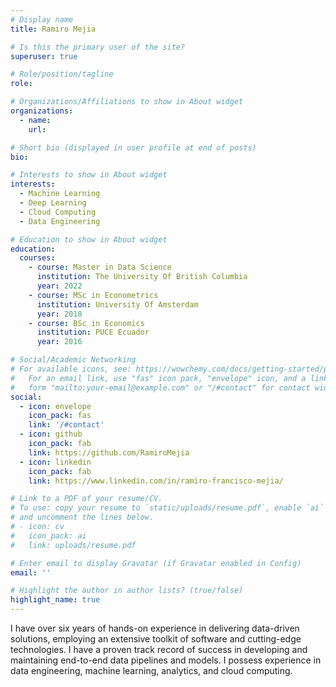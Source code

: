 ```yaml
---
# Display name
title: Ramiro Mejia

# Is this the primary user of the site?
superuser: true

# Role/position/tagline
role: 

# Organizations/Affiliations to show in About widget
organizations:
  - name: 
    url: 

# Short bio (displayed in user profile at end of posts)
bio: 

# Interests to show in About widget
interests:
  - Machine Learning
  - Deep Learning
  - Cloud Computing
  - Data Engineering

# Education to show in About widget
education:
  courses:
    - course: Master in Data Science 
      institution: The University Of British Columbia
      year: 2022
    - course: MSc in Econometrics
      institution: University Of Amsterdam
      year: 2018
    - course: BSc in Economics
      institution: PUCE Ecuador
      year: 2016

# Social/Academic Networking
# For available icons, see: https://wowchemy.com/docs/getting-started/page-builder/#icons
#   For an email link, use "fas" icon pack, "envelope" icon, and a link in the
#   form "mailto:your-email@example.com" or "/#contact" for contact widget.
social:
  - icon: envelope
    icon_pack: fas
    link: '/#contact'
  - icon: github
    icon_pack: fab
    link: https://github.com/RamiroMejia
  - icon: linkedin
    icon_pack: fab
    link: https://www.linkedin.com/in/ramiro-francisco-mejia/

# Link to a PDF of your resume/CV.
# To use: copy your resume to `static/uploads/resume.pdf`, enable `ai` icons in `params.toml`,
# and uncomment the lines below.
# - icon: cv
#   icon_pack: ai
#   link: uploads/resume.pdf

# Enter email to display Gravatar (if Gravatar enabled in Config)
email: ''

# Highlight the author in author lists? (true/false)
highlight_name: true
---
```


I have over six years of hands-on experience in delivering data-driven solutions, employing an extensive toolkit of software and cutting-edge technologies. I have a proven track record of success in developing and maintaining end-to-end data pipelines and models.
I possess experience in data engineering, machine learning, analytics, and cloud computing.
